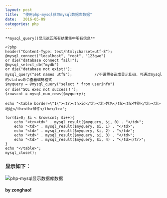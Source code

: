 ```yaml
---
layout: post
title:  "使用php-mysql获取mysql数据库数据"
date:   2016-05-09
categories: php
---
```




```
**mysql_query()显示返回所有结果集中所有信息**

<?php
header("Content-Type: text/html;charset=utf-8");
@mysql_connect("localhost", "root", "123qwe")
or die("database connect fail!");
@mysql_select_db("mydb")
or die("database not exist!");
mysql_query("set names utf8");			//不设置会造成显示乱码，可通过mysql的status命令查看编码格式
$myquery = @mysql_query("select * from userinfo")
or die("SQL exec not success！");
$rowscnt = mysql_num_rows($myquery);

echo "<table border=\"1\"><tr><th>id</th><th>姓名</th><th>性别</th><th>地址</th><th>邮件</th></tr>";

for($i=0; $i < $rowscnt; $i++){
	echo "<tr><td>" . mysql_result($myquery, $i, 0) . "</td>";
	echo "<td>" . mysql_result($myquery, $i, 1) . "</td>";
	echo "<td>" . mysql_result($myquery, $i, 2) . "</td>";
	echo "<td>" . mysql_result($myquery, $i, 3) . "</td>";
	echo "<td>" . mysql_result($myquery, $i, 4) . "</td></tr>";
}
echo "</table>";
mysql_close();
```

### 显示如下：
![php-mysql显示数据库数据](https://github.com/xuzonghao/xuzonghao.github.io/blob/master/_posts/php/png/php-mysql-data.jpg?raw=true "php-mysql显示数据库数据")

#### by zonghao!